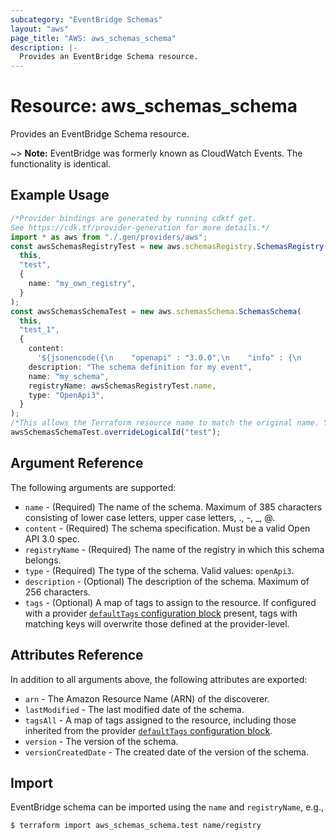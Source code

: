 ```yaml
---
subcategory: "EventBridge Schemas"
layout: "aws"
page_title: "AWS: aws_schemas_schema"
description: |-
  Provides an EventBridge Schema resource.
---
```


# Resource: aws\_schemas\_schema

Provides an EventBridge Schema resource.

\~> **Note:** EventBridge was formerly known as CloudWatch Events. The functionality is identical.

## Example Usage

```typescript
/*Provider bindings are generated by running cdktf get.
See https://cdk.tf/provider-generation for more details.*/
import * as aws from "./.gen/providers/aws";
const awsSchemasRegistryTest = new aws.schemasRegistry.SchemasRegistry(
  this,
  "test",
  {
    name: "my_own_registry",
  }
);
const awsSchemasSchemaTest = new aws.schemasSchema.SchemasSchema(
  this,
  "test_1",
  {
    content:
      '${jsonencode({\n    "openapi" : "3.0.0",\n    "info" : {\n      "version" : "1.0.0",\n      "title" : "Event"\n    },\n    "paths" : {},\n    "components" : {\n      "schemas" : {\n        "Event" : {\n          "type" : "object",\n          "properties" : {\n            "name" : {\n              "type" : "string"\n            }\n          }\n        }\n      }\n    }\n  })}',
    description: "The schema definition for my event",
    name: "my_schema",
    registryName: awsSchemasRegistryTest.name,
    type: "OpenApi3",
  }
);
/*This allows the Terraform resource name to match the original name. You can remove the call if you don't need them to match.*/
awsSchemasSchemaTest.overrideLogicalId("test");

```

## Argument Reference

The following arguments are supported:

* `name` - (Required) The name of the schema. Maximum of 385 characters consisting of lower case letters, upper case letters, ., -, \_, @.
* `content` - (Required) The schema specification. Must be a valid Open API 3.0 spec.
* `registryName` - (Required) The name of the registry in which this schema belongs.
* `type` - (Required) The type of the schema. Valid values: `openApi3`.
* `description` - (Optional) The description of the schema. Maximum of 256 characters.
* `tags` - (Optional) A map of tags to assign to the resource. If configured with a provider [`defaultTags` configuration block](https://registry.terraform.io/providers/hashicorp/aws/latest/docs#default_tags-configuration-block) present, tags with matching keys will overwrite those defined at the provider-level.

## Attributes Reference

In addition to all arguments above, the following attributes are exported:

* `arn` - The Amazon Resource Name (ARN) of the discoverer.
* `lastModified` - The last modified date of the schema.
* `tagsAll` - A map of tags assigned to the resource, including those inherited from the provider [`defaultTags` configuration block](https://registry.terraform.io/providers/hashicorp/aws/latest/docs#default_tags-configuration-block).
* `version` - The version of the schema.
* `versionCreatedDate` - The created date of the version of the schema.

## Import

EventBridge schema can be imported using the `name` and `registryName`, e.g.,

```console
$ terraform import aws_schemas_schema.test name/registry
```
